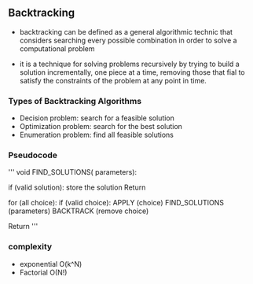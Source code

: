 ## Backtracking

- backtracking can be defined as a general algorithmic technic that considers searching every possible combination in order to solve a computational problem

- it is a technique for solving problems recursively by trying to build a solution incrementally, one piece at a time, removing those that fial to satisfy the constraints of the problem at any point in time.

### Types of Backtracking Algorithms

- Decision problem: search for a feasible solution
- Optimization problem: search for the best solution
- Enumeration problem: find all feasible solutions

### Pseudocode
'''
void FIND_SOLUTIONS( parameters):

  if (valid solution):
    store the solution
    Return

  for (all choice):
    if (valid choice):
      APPLY (choice)
      FIND_SOLUTIONS (parameters)
      BACKTRACK (remove choice)

  Return
'''

### complexity
- exponential O(k^N)
- Factorial O(N!)